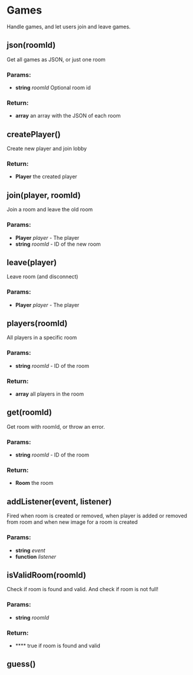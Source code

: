 

<!-- Start src/server/games.js -->

# Games

Handle games, and let users join and leave games.

## json(roomId)

Get all games as JSON, or just one room

### Params:

* **string** *roomId* Optional room id

### Return:

* **array** an array with the JSON of each room

## createPlayer()

Create new player and join lobby

### Return:

* **Player** the created player

## join(player, roomId)

Join a room and leave the old room

### Params:

* **Player** *player* - The player
* **string** *roomId* - ID of the new room

## leave(player)

Leave room (and disconnect)

### Params:

* **Player** *player* - The player

## players(roomId)

All players in a specific room

### Params:

* **string** *roomId* - ID of the room

### Return:

* **array** all players in the room

## get(roomId)

Get room with roomId, or throw an error.

### Params:

* **string** *roomId* - ID of the room

### Return:

* **Room** the room

## addListener(event, listener)

Fired when room is created or removed, when player is added or removed
from room and when new image for a room is created

### Params:

* **string** *event* 
* **function** *listener* 

## isValidRoom(roomId)

Check if room is found and valid. And check if room is not full!

### Params:

* **string** *roomId* 

### Return:

* **** true if room is found and valid

## guess()

<!-- End src/server/games.js -->

